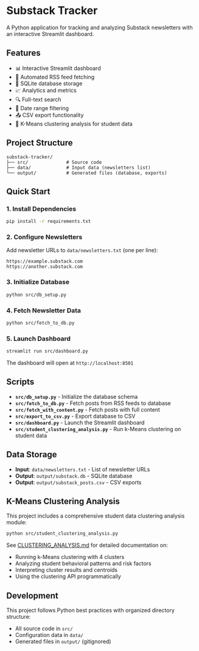 # Substack Tracker

A Python application for tracking and analyzing Substack newsletters with an interactive Streamlit dashboard.

## Features

- 📊 Interactive Streamlit dashboard
- 🔄 Automated RSS feed fetching
- 💾 SQLite database storage
- 📈 Analytics and metrics
- 🔍 Full-text search
- 📅 Date range filtering
- 📤 CSV export functionality
- 🎯 K-Means clustering analysis for student data

## Project Structure

```
substack-tracker/
├── src/              # Source code
├── data/             # Input data (newsletters list)
└── output/           # Generated files (database, exports)
```

## Quick Start

### 1. Install Dependencies
```bash
pip install -r requirements.txt
```

### 2. Configure Newsletters
Add newsletter URLs to `data/newsletters.txt` (one per line):
```
https://example.substack.com
https://another.substack.com
```

### 3. Initialize Database
```bash
python src/db_setup.py
```

### 4. Fetch Newsletter Data
```bash
python src/fetch_to_db.py
```

### 5. Launch Dashboard
```bash
streamlit run src/dashboard.py
```

The dashboard will open at `http://localhost:8501`

## Scripts

- **`src/db_setup.py`** - Initialize the database schema
- **`src/fetch_to_db.py`** - Fetch posts from RSS feeds to database
- **`src/fetch_with_content.py`** - Fetch posts with full content
- **`src/export_to_csv.py`** - Export database to CSV
- **`src/dashboard.py`** - Launch the Streamlit dashboard
- **`src/student_clustering_analysis.py`** - Run k-Means clustering on student data

## Data Storage

- **Input**: `data/newsletters.txt` - List of newsletter URLs
- **Output**: `output/substack.db` - SQLite database
- **Output**: `output/substack_posts.csv` - CSV exports

## K-Means Clustering Analysis

This project includes a comprehensive student data clustering analysis module:

```bash
python src/student_clustering_analysis.py
```

See [CLUSTERING_ANALYSIS.md](CLUSTERING_ANALYSIS.md) for detailed documentation on:
- Running k-Means clustering with 4 clusters
- Analyzing student behavioral patterns and risk factors
- Interpreting cluster results and centroids
- Using the clustering API programmatically

## Development

This project follows Python best practices with organized directory structure:
- All source code in `src/`
- Configuration data in `data/`
- Generated files in `output/` (gitignored)
